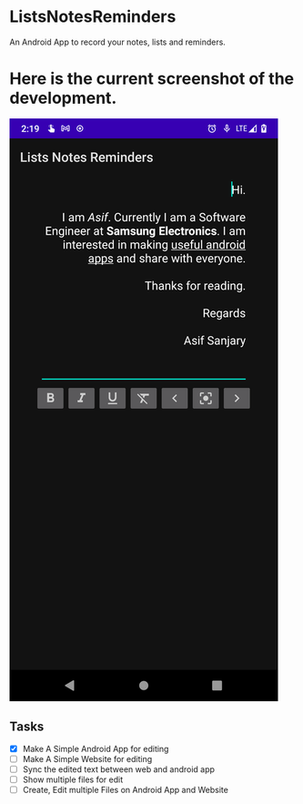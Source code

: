 # ListsNotesReminders
An Android App to record your notes, lists and reminders.

# Here is the current screenshot of the development.
![Alt text](Screenshot_Apr_7_2021_2_19_31_AM.png?raw=true "Text Editing on Phone") 
## Tasks
- [x] Make A Simple Android App for editing
- [ ] Make A Simple Website for editing
- [ ] Sync the edited text between web and android app
- [ ] Show multiple files for edit
- [ ] Create, Edit multiple Files on Android App and Website
